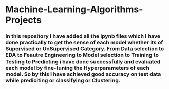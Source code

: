 # Machine-Learning-Algorithms-Projects

### In this repository I have added all the ipynb files which I have done practically to get the sense of each model whether its of Supervised or UnSupervised Category. From Data selection to EDA to Feautre Engineering to Model selection to Training to Testing to Predicting i have done successfully and evaluated each model by fine-tuning the Hyperparameters of each model. So by this I have achieved good accuracy on test data while prediciting or classifying or Clustering. 
